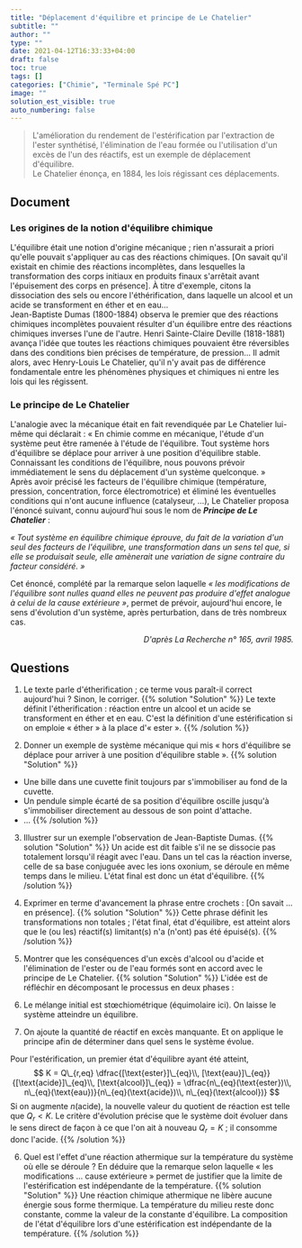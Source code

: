 ```yaml
---
title: "Déplacement d'équilibre et principe de Le Chatelier"
subtitle: ""
author: ""
type: ""
date: 2021-04-12T16:33:33+04:00
draft: false
toc: true
tags: []
categories: ["Chimie", "Terminale Spé PC"]
image: ""
solution_est_visible: true
auto_numbering: false
---
```


> L'amélioration du rendement de l'estérification par l'extraction de l'ester synthétisé, l'élimination de l'eau formée ou l'utilisation d'un excès de l'un des réactifs, est un exemple de déplacement d'équilibre.\
Le Chatelier énonça, en 1884, les lois régissant ces déplacements.

## Document

### Les origines de la notion d'équilibre chimique

L'équilibre était une notion d'origine mécanique ; rien n'assurait a priori qu'elle pouvait s'appliquer au cas des réactions chimiques. [On savait qu'il existait en chimie des réactions incomplètes, dans lesquelles la transformation des corps initiaux en produits finaux s'arrêtait avant l'épuisement des corps en présence]. À titre d'exemple, citons la dissociation des sels ou encore l'éthérification, dans laquelle un alcool et un acide se transforment en éther et en eau...\
Jean-Baptiste Dumas (1800-1884) observa le premier que des réactions chimiques incomplètes pouvaient résulter d'un équilibre entre des réactions chimiques inverses l'une de l'autre.
Henri Sainte-Claire Deville (1818-1881) avança l'idée que toutes les réactions chimiques pouvaient être réversibles dans des conditions bien précises de température, de pression... Il admit alors, avec Henry-Louis Le Chatelier, qu'il n'y avait pas de différence fondamentale entre les phénomènes physiques et chimiques ni entre les lois qui les régissent.

### Le principe de Le Chatelier

L'analogie avec la mécanique était en fait revendiquée par Le Chatelier lui-même qui déclarait : « En chimie comme en mécanique, l'étude d'un système peut être ramenée à l'étude de l'équilibre. Tout système hors d'équilibre se déplace pour arriver à une position d'équilibre stable. Connaissant les conditions de l'équilibre, nous pouvons prévoir immédiatement le sens du déplacement d'un système quelconque. »\
Après avoir précisé les facteurs de l'équilibre chimique (température, pression, concentration, force électromotrice) et éliminé les éventuelles conditions qui n'ont aucune influence (catalyseur, ...), Le Chatelier proposa l'énoncé suivant, connu aujourd'hui sous le nom de ***Principe de Le Chatelier*** :

*« Tout système en équilibre chimique éprouve, du fait de la variation d'un seul des facteurs de l'équilibre, une transformation dans un sens tel que, si elle se produisait seule, elle amènerait une variation de signe contraire du facteur considéré. »*

Cet énoncé, complété par la remarque selon laquelle *« les modifications de l'équilibre sont nulles quand elles ne peuvent pas produire d'effet analogue à celui de la cause extérieure »*, permet de prévoir, aujourd'hui encore, le sens d'évolution d'un système, après perturbation, dans de très nombreux cas.

<div style="text-align: right;">
<em>D'après La Recherche n° 165, avril 1985.</em>
</div>

## Questions

1. Le texte parle d'étherification ; ce terme vous paraît-il correct aujourd'hui ? Sinon, le corriger.
{{% solution "Solution" %}}
Le texte définit l'étherification : réaction entre un alcool et un acide se transforment en éther et en eau. C'est la définition d'une estérification si on emploie « éther » à la place d'« ester ».
{{% /solution %}}

2. Donner un exemple de système mécanique qui mis « hors d'équilibre se déplace pour arriver à une position d'équilibre stable ».
{{% solution "Solution" %}}

- Une bille dans une cuvette finit toujours par s'immobiliser au fond de la cuvette.
- Un pendule simple écarté de sa position d'équilibre oscille jusqu'à s'immobiliser directement au dessous de son point d'attache.
- ...
{{% /solution %}}

3. Illustrer sur un exemple l'observation de Jean-Baptiste Dumas.
{{% solution "Solution" %}}
Un acide est dit faible s'il ne se dissocie pas totalement lorsqu'il réagit avec l'eau. Dans un tel cas la réaction inverse, celle de sa base conjuguée avec les ions oxonium, se déroule en même temps dans le milieu. L'état final est donc un état d'équilibre.
{{% /solution %}}

4. Exprimer en terme d'avancement la phrase entre crochets : [On savait ... en présence].
{{% solution "Solution" %}}
Cette phrase définit les transformations non totales ; l'état final, état d'équilibre, est atteint alors que le (ou les) réactif(s) limitant(s) n'a (n'ont) pas été épuisé(s).
{{% /solution %}}

5. Montrer que les conséquences d'un excès d'alcool ou d'acide et l'élimination de l'ester ou de l'eau formés sont en accord avec le principe de Le Chatelier.
{{% solution "Solution" %}}
L'idée est de réfléchir en décomposant le processus en deux phases :
1. Le mélange initial est stœchiométrique (équimolaire ici). On laisse le système atteindre un équilibre.
2. On ajoute la quantité de réactif en excès manquante. Et on applique le principe afin de déterminer dans quel sens le système évolue.

Pour l'estérification, un premier état d'équilibre ayant été atteint,
$$
    K = Q\_{r,eq} \dfrac{[\text{ester}]\_{eq}\\, [\text{eau}]\_{eq}}{[\text{acide}]\_{eq}\\, [\text{alcool}]\_{eq}} = \dfrac{n\_{eq}(\text{ester})\\, n\_{eq}(\text{eau})}{n\_{eq}(\text{acide})\\, n\_{eq}(\text{alcool})}
$$
Si on augmente $n(\text{acide})$, la nouvelle valeur du quotient de réaction est telle que $Q_r < K$. Le critère d'évolution précise que le système doit évoluer dans le sens direct de façon à ce que l'on ait à nouveau $Q_r = K$ ; il consomme donc l'acide.
{{% /solution %}}

6. Quel est l'effet d'une réaction athermique sur la température du système où elle se déroule ? En déduire que la remarque selon laquelle « les modifications ... cause extérieure » permet de justifier que la limite de l'estérification est indépendante de la température.
{{% solution "Solution" %}}
Une réaction chimique athermique ne libère aucune énergie sous forme thermique. La température du milieu reste donc constante, comme la valeur de la constante d'équilibre. La composition de l'état d'équilibre lors d'une estérification est indépendante de la température.
{{% /solution %}}
